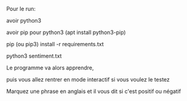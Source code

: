 Pour le run:

avoir python3

avoir pip pour python3 (apt install python3-pip)

pip (ou pip3) install -r requirements.txt

python3 sentiment.txt

Le programme va alors apprendre,

puis vous allez rentrer en mode interactif si vous voulez le testez

Marquez une phrase en anglais et il vous dit si c'est positif ou négatif

